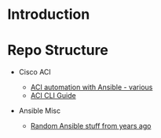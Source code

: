 # Introduction

# Repo Structure

*   Cisco ACI
    *   [ACI automation with Ansible - various](https://github.com/jtanderson2/ansible-aci)
    *   [ACI CLI Guide](https://github.com/jtanderson2/cisco-aci-cli)

*   Ansible Misc
    *   [Random Ansible stuff from years ago](https://github.com/jtanderson2/ansible-stuff)

